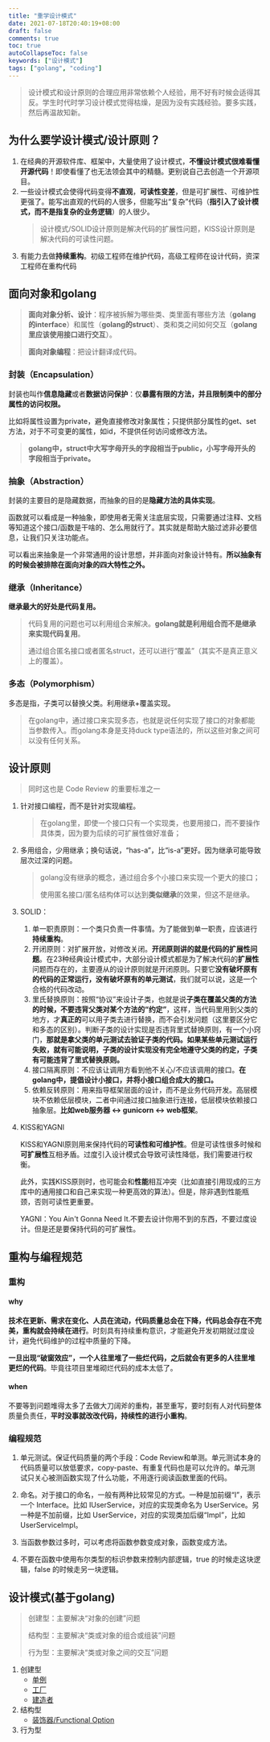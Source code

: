 ```yaml
---
title: "重学设计模式"
date: 2021-07-18T20:40:19+08:00
draft: false
comments: true
toc: true
autoCollapseToc: false
keywords: ["设计模式"]
tags: ["golang", "coding"]
---
```


> 设计模式和设计原则的合理应用非常依赖个人经验，用不好有时候会适得其反。学生时代时学习设计模式觉得枯燥，是因为没有实践经验。要多实践，然后再温故知新。

## 为什么要学设计模式/设计原则？

1. 在经典的开源软件库、框架中，大量使用了设计模式，**不懂设计模式很难看懂开源代码**！即使看懂了也无法领会其中的精髓。更别说自己去创造一个开源项目。
2. 一些设计模式会使得代码变得**不直观**，**可读性变差**，但是可扩展性、可维护性更强了。能写出直观的代码的人很多，但能写出“复杂”代码（**指引入了设计模式，而不是指复杂的业务逻辑**）的人很少。
    > 设计模式/SOLID设计原则是解决代码的扩展性问题，KISS设计原则是解决代码的可读性问题。
3. 有能力去做**持续重构**。初级工程师在维护代码，高级工程师在设计代码，资深工程师在重构代码

## 面向对象和golang

> **面向对象分析、设计**：程序被拆解为哪些类、类里面有哪些方法（**golang的interface**）和属性（**golang的struct**）、类和类之间如何交互（**golang里应该使用接口进行交互**）。
>
> **面向对象编程**：把设计翻译成代码。

### 封装（Encapsulation）

封装也叫作**信息隐藏**或者**数据访问保护**：仅**暴露有限的方法，并且限制类中的部分属性的访问权限。**

比如将属性设置为private，避免直接修改对象属性；只提供部分属性的get、set方法，对于不可变更的属性，如id，不提供任何访问或修改方法。

> **golang中，struct中大写字母开头的字段相当于public，小写字母开头的字段相当于private。**

### 抽象（Abstraction）

封装的主要目的是隐藏数据，而抽象的目的是**隐藏方法的具体实现**。

函数就可以看成是一种抽象，即使用者无需关注底层实现，只需要通过注释、文档等知道这个接口/函数是干啥的、怎么用就行了。其实就是帮助大脑过滤非必要信息，让我们只关注功能点。

可以看出来抽象是一个非常通用的设计思想，并非面向对象设计特有。**所以抽象有的时候会被排除在面向对象的四大特性之外。**

### 继承（Inheritance）

**继承最大的好处是代码复用。**

> 代码复用的问题也可以利用组合来解决。**golang就是利用组合而不是继承来实现代码复用**。
>
> 通过组合匿名接口或者匿名struct，还可以进行“覆盖”（其实不是真正意义上的覆盖）。

### 多态（Polymorphism）

多态是指，子类可以替换父类。利用继承+覆盖实现。

> 在golang中，通过接口来实现多态，也就是说任何实现了接口的对象都能当参数传入。而golang本身是支持duck type语法的，所以这些对象之间可以没有任何关系。

## 设计原则

> 同时这也是 Code Review 的重要标准之一

1. 针对接口编程，而不是针对实现编程。

   > 在golang里，即使一个接口只有一个实现类，也要用接口，而不要操作具体类，因为要为后续的可扩展性做好准备；

2. 多用组合，少用继承；换句话说，“has-a”，比“is-a”更好。因为继承可能导致层次过深的问题。

   > golang没有继承的概念，通过组合多个小接口来实现一个更大的接口；
   >
   >使用匿名接口/匿名结构体可以达到**类似继承**的效果，但这不是继承。

3. SOLID：
   1. 单一职责原则：一个类只负责一件事情。为了能做到单一职责，应该进行**持续重构**。
   2. 开闭原则：对扩展开放，对修改关闭。**开闭原则讲的就是代码的扩展性问题**。在23种经典设计模式中，大部分设计模式都是为了解决代码的**扩展性**问题而存在的，主要遵从的设计原则就是开闭原则。只要它**没有破坏原有的代码的正常运行，没有破坏原有的单元测试**，我们就可以说，这是一个合格的代码改动。
   3. 里氏替换原则：按照“协议”来设计子类，也就是说**子类在覆盖父类的方法的时候，不要违背父类对某个方法的“约定”**，这样，当代码里用到父类的地方，才**真正的**可以用子类去进行替换，而不会引发问题（这里要区分它和多态的区别）。判断子类的设计实现是否违背里式替换原则，有一个小窍门，**那就是拿父类的单元测试去验证子类的代码。如果某些单元测试运行失败，就有可能说明，子类的设计实现没有完全地遵守父类的约定，子类有可能违背了里式替换原则。**
   4. 接口隔离原则：不应该让调用方看到他不关心/不应该调用的接口。**在golang中，提倡设计小接口，并将小接口组合成大的接口。**
   5. 依赖反转原则：用来指导框架层面的设计，而不是业务代码开发。高层模块不依赖低层模块，二者中间通过接口抽象进行连接，低层模块依赖接口抽象层。**比如web服务器 <-> gunicorn <-> web框架**。

4. KISS和YAGNI

   KISS和YAGNI原则用来保持代码的**可读性和可维护性**。但是可读性很多时候和**可扩展性**互相矛盾。过度引入设计模式会导致可读性降低，我们需要进行权衡。

   此外，实践KISS原则时，也可能会和**性能**相互冲突（比如直接引用现成的三方库中的通用接口和自己来实现一种更高效的算法）。但是，除非遇到性能瓶颈，否则可读性更重要。

   YAGNI：You Ain't Gonna Need It.不要去设计你用不到的东西，不要过度设计。但是还是要保持代码的可扩展性。

## 重构与编程规范

### 重构

#### why

**技术在更新、需求在变化、人员在流动，代码质量总会在下降，代码总会存在不完美，重构就会持续在进行**。时刻具有持续重构意识，才能避免开发初期就过度设计，避免代码维护的过程中质量的下降。

**一旦出现“破窗效应”，一个人往里堆了一些烂代码，之后就会有更多的人往里堆更烂的代码**。毕竟往项目里堆砌烂代码的成本太低了。

#### when

不要等到问题堆得太多了去做大刀阔斧的重构，甚至重写，要时刻有人对代码整体质量负责任，**平时没事就改改代码，持续性的进行小重构**。

### 编程规范

1. 单元测试。保证代码质量的两个手段：Code Review和单测。单元测试本身的代码质量可以放低要求，copy-paste、有重复代码也是可以允许的。单元测试只关心被测函数实现了什么功能，不用逐行阅读函数里面的代码。

2. 命名。对于接口的命名，一般有两种比较常见的方式。一种是加前缀“I”，表示一个 Interface。比如 IUserService，对应的实现类命名为 UserService。另一种是不加前缀，比如 UserService，对应的实现类加后缀“Impl”，比如 UserServiceImpl。

3. 当函数参数过多时，可以考虑将函数参数变成对象，函数变成方法。

4. 不要在函数中使用布尔类型的标识参数来控制内部逻辑，true 的时候走这块逻辑，false 的时候走另一块逻辑。

## 设计模式(基于golang)

> 创建型：主要解决“对象的创建”问题
>
> 结构型：主要解决“类或对象的组合或组装”问题
>
> 行为型：主要解决“类或对象之间的交互”问题

1. 创建型
   * [单例](https://github.com/cvvz/go-design-pattern/tree/master/golang/singleton)
   * [工厂](https://github.com/cvvz/go-design-pattern/tree/master/golang/factory)
   * [建造者](https://github.com/cvvz/go-design-pattern/tree/master/golang/builder)
2. 结构型
   * [装饰器/Functional Option](https://github.com/cvvz/go-design-pattern/tree/master/golang/decorator)
3. 行为型
